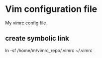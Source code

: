 # Vim configuration file
My vimrc config file 

## create symbolic link
ln -sf /home/m/vimrc_repo/.vimrc ~/.vimrc
